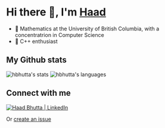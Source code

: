 # Hi there 👋, I'm [Haad](https://haadbhutta.xyz/)

- 🔭 Mathematics at the University of British Columbia, with a concentratrion in Computer Science <!--, researching imaging through multi-mode fibres ! -->
- 🙌 C++ enthusiast
<!-- - 🚀 Deep learning with PyTorch ! -->
<!-- - 🌱 Learning Godot Engine ! -->
<!-- - ✍️ Check out [my writings](https://rjkilpatrick.github.io/blog) -->

## My Github stats

![hbhutta's stats](https://github-readme-stats.vercel.app/api?username=hbhutta&layout=compact,show_icons=true,count_private=true)
![hbhutta's languages](https://github-readme-stats.vercel.app/api/top-langs/?username=hbhutta&layout=compact)

## Connect with me

<!-- [![John Kilpatrick | Twitter](https://img.shields.io/twitter/follow/rjkilpatrick1?style=flat-square)](https://www.twitter.com/rjkilpatrick1) -->
[![Haad Bhutta | LinkedIn](https://img.shields.io/badge/LinkedIn-%230077B5.svg?&style=flat-square&logo=linkedin&logoColor=white)](https://www.linkedin.com/in/haad-bhutta)

Or [create an issue](https://github.com/hbhutta/hbhutta/issues)
